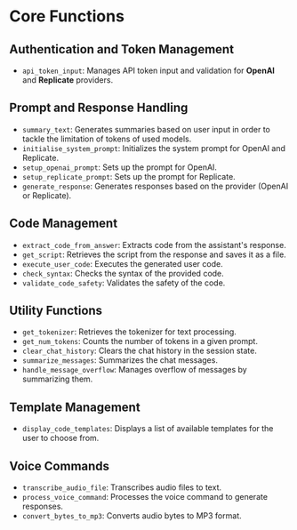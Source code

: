 # Core Functions

## Authentication and Token Management
- `api_token_input`: Manages API token input and validation for **OpenAI** and **Replicate** providers.

## Prompt and Response Handling
- `summary_text`: Generates summaries based on user input in order to tackle the limitation of tokens of used models.
- `initialise_system_prompt`: Initializes the system prompt for OpenAI and Replicate.
- `setup_openai_prompt`: Sets up the prompt for OpenAI.
- `setup_replicate_prompt`: Sets up the prompt for Replicate.
- `generate_response`: Generates responses based on the provider (OpenAI or Replicate).

## Code Management
- `extract_code_from_answer`: Extracts code from the assistant's response.
- `get_script`: Retrieves the script from the response and saves it as a file.
- `execute_user_code`: Executes the generated user code.
- `check_syntax`: Checks the syntax of the provided code.
- `validate_code_safety`: Validates the safety of the code.

## Utility Functions
- `get_tokenizer`: Retrieves the tokenizer for text processing.
- `get_num_tokens`: Counts the number of tokens in a given prompt.
- `clear_chat_history`: Clears the chat history in the session state.
- `summarize_messages`: Summarizes the chat messages.
- `handle_message_overflow`: Manages overflow of messages by summarizing them.

## Template Management
- `display_code_templates`: Displays a list of available templates for the user to choose from.

## Voice Commands
- `transcribe_audio_file`: Transcribes audio files to text.
- `process_voice_command`: Processes the voice command to generate responses.
- `convert_bytes_to_mp3`: Converts audio bytes to MP3 format.